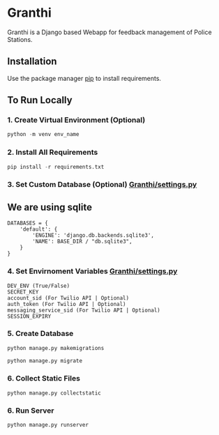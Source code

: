 # Granthi

Granthi is a Django based Webapp for feedback management of Police Stations.

## Installation

Use the package manager [pip](https://pip.pypa.io/en/stable/) to install requirements.

## To Run Locally

### 1. Create Virtual Environment (Optional)
```python
python -m venv env_name
```

### 2. Install All Requirements
```python
pip install -r requirements.txt
```

### 3. Set Custom Database (Optional) [Granthi/settings.py](Granthi/settings.py)

## We are using sqlite

```
DATABASES = {
    'default': {
        'ENGINE': 'django.db.backends.sqlite3',
        'NAME': BASE_DIR / "db.sqlite3",
    }
}
```
### 4. Set Envirnoment Variables [Granthi/settings.py](Granthi/settings.py)

```
DEV_ENV (True/False)
SECRET_KEY
account_sid (For Twilio API | Optional)
auth_token (For Twilio API | Optional)
messaging_service_sid (For Twilio API | Optional)
SESSION_EXPIRY
```

### 5. Create Database

```python
python manage.py makemigrations
```

```python
python manage.py migrate
```

### 6. Collect Static Files

```
python manage.py collectstatic
```

### 6. Run Server
```python
python manage.py runserver
```